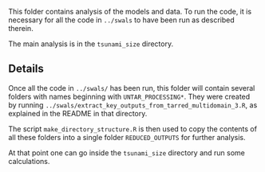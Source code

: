 This folder contains analysis of the models and data. To run the code, it is necessary for all the code in `../swals` to have been run as described therein.

The main analysis is in the `tsunami_size` directory.

## Details

Once all the code in `../swals/` has been run, this folder will contain several folders with names beginning with `UNTAR_PROCESSING*`. They were created by running `../swals/extract_key_outputs_from_tarred_multidomain_3.R`, as explained in the README in that directory. 

The script `make_directory_structure.R` is then used to copy the contents of all these folders into a single folder `REDUCED_OUTPUTS` for further analysis.

At that point one can go inside the `tsunami_size` directory and run some calculations.
